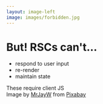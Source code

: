 ```yaml
---
layout: image-left
image: images/forbidden.jpg
---
```


<h1 class="h1-small pb-12">But! RSCs can't...</h1>

<v-clicks>

- respond to user input
- re-render
- maintain state

</v-clicks>

<div v-click class="mt-12">These require client JS</div>


<Caption>Image by <a href="https://pixabay.com/users/mrjayw-3715634/?utm_source=link-attribution&utm_medium=referral&utm_campaign=image&utm_content=3317786">MrJayW</a> from <a href="https://pixabay.com//?utm_source=link-attribution&utm_medium=referral&utm_campaign=image&utm_content=3317786">Pixabay</a></Caption>